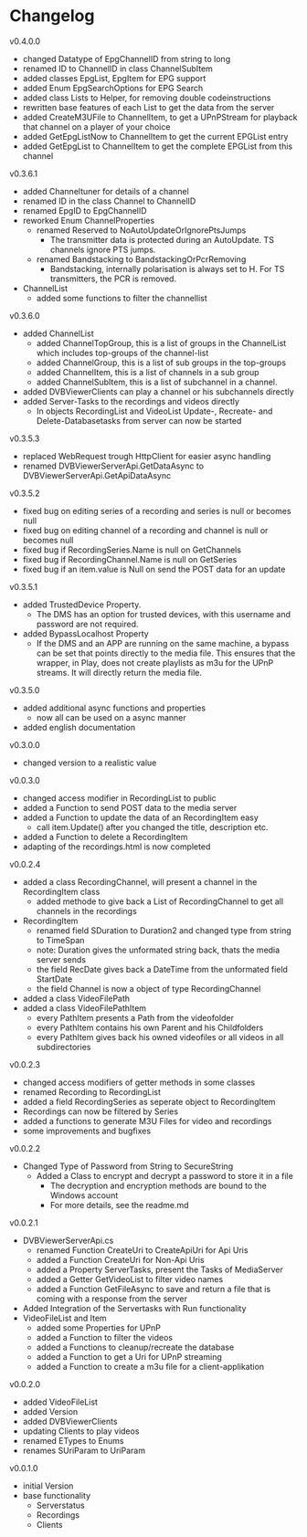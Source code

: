 ﻿# Changelog

v0.4.0.0
  - changed Datatype of EpgChannelID from string to long
  - renamed ID to ChannelID in class ChannelSubItem
  - added classes EpgList, EpgItem for EPG support
  - added Enum EpgSearchOptions for EPG Search
  - added class Lists to Helper, for removing double codeinstructions
  - rewritten base features of each List to get the data from the server
  - added CreateM3UFile to ChannelItem, to get a UPnPStream for playback that channel on a player of your choice
  - added GetEpgListNow to ChannelItem to get the current EPGList entry
  - added GetEpgList to ChannelItem to get the complete EPGList from this channel

v0.3.6.1
  - added Channeltuner for details of a channel
  - renamed ID in the class Channel to ChannelID
  - renamed EpgID to EpgChannelID
  - reworked Enum ChannelProperties
    - renamed Reserved to NoAutoUpdateOrIgnorePtsJumps
      - The transmitter data is protected during an AutoUpdate. TS channels ignore PTS jumps.
    - renamed Bandstacking to BandstackingOrPcrRemoving
      - Bandstacking, internally polarisation is always set to H. For TS transmitters, the PCR is removed.
  - ChannelList
    - added some functions to filter the channellist

v0.3.6.0
 - added ChannelList
   - added ChannelTopGroup, this is a list of groups in the ChannelList which includes top-groups of the channel-list
   - added ChannelGroup, this is a list of sub groups in the top-groups 
   - added ChannelItem, this is a list of channels in a sub group
   - added ChannelSubItem, this is a list of subchannel in a channel.
 - added DVBViewerClients can play a channel or his subchannels directly
 - added Server-Tasks to the recordings and videos directly
   - In objects RecordingList and VideoList Update-, Recreate- and Delete-Databasetasks from server can now be started

v0.3.5.3
 - replaced WebRequest trough HttpClient for easier async handling
 - renamed DVBViewerServerApi.GetDataAsync to DVBViewerServerApi.GetApiDataAsync

v0.3.5.2
 - fixed bug on editing series of a recording and series is null or becomes null
 - fixed bug on editing channel of a recording and channel is null or becomes null
 - fixed bug if RecordingSeries.Name is null on GetChannels
 - fixed bug if RecordingChannel.Name is null on GetSeries
 - fixed bug if an item.value is Null on send the POST data for an update
 
v0.3.5.1
 - added TrustedDevice Property. 
   - The DMS has an option for trusted devices, with this username and password are not required.
 - added BypassLocalhost Property
   - If the DMS and an APP are running on the same machine, a bypass can be set that points directly to the media file. This ensures that the wrapper, in Play, does not create playlists as m3u for the UPnP streams. It will directly return the media file.

v0.3.5.0
 - added additional async functions and properties
   - now all can be used on a async manner
 - added english documentation

v0.3.0.0
 - changed version to a realistic value

v0.0.3.0
 - changed access modifier in RecordingList to public
 - added a Function to send POST data to the media server
 - added a Function to update the data of an RecordingItem easy
   - call item.Update() after you changed the title, description etc.
 - added a Function to delete a RecordingItem
 - adapting of the recordings.html is now completed

v0.0.2.4
 - added a class RecordingChannel, will present a channel in the RecordingItem class
   - added methode to give back a List of RecordingChannel to get all channels in the recordings
 - RecordingItem
   - renamed field SDuration to Duration2 and changed type from string to TimeSpan
   - note: Duration gives the unformated string back, thats the media server sends
   - the field RecDate gives back a DateTime from the unformated field StartDate
   - the field Channel is now a object of type RecordingChannel
 - added a class VideoFilePath
 - added a class VideoFilePathItem
   - every PathItem presents a Path from the videofolder
   - every PathItem contains his own Parent and his Childfolders
   - every PathItem gives back his owned videofiles or all videos in all subdirectories

v0.0.2.3
- changed access modifiers of getter methods in some classes
- renamed Recording to RecordingList
- added a field RecordingSeries as seperate object to RecordingItem
- Recordings can now be filtered by Series
- added a functions to generate M3U Files for video and recordings
- some improvements and bugfixes

v0.0.2.2
- Changed Type of Password from String to SecureString
  - Added a Class to encrypt and decrypt a password to store it in a file
    - The decryption and encryption methods are bound to the Windows account
    - For more details, see the readme.md

v0.0.2.1
- DVBViewerServerApi.cs
  - renamed Function CreateUri to CreateApiUri for Api Uris
  - added a Function CreateUri for Non-Api Uris
  - added a Property ServerTasks, present the Tasks of MediaServer
  - added a Getter GetVideoList to filter video names
  - added a Function GetFileAsync to save and return a file that is coming with a response from the server
- Added Integration of the Servertasks with Run functionality
- VideoFileList and Item
  - added some Properties for UPnP
  - added a Function to filter the videos
  - added a Functions to cleanup/recreate the database
  - added a Function to get a Uri for UPnP streaming
  - added a Function to create a m3u file for a client-applikation

v0.0.2.0
- added VideoFileList 
- added Version
- added DVBViewerClients
- updating Clients to play videos
- renamed ETypes to Enums
- renames SUriParam to UriParam

v0.0.1.0
- initial Version
- base functionality
  - Serverstatus
  - Recordings
  - Clients